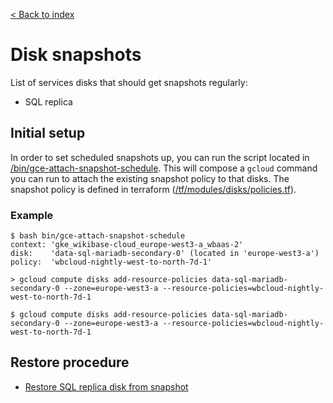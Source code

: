 [< Back to index](README.md)

# Disk snapshots
List of services disks that should get snapshots regularly:
- SQL replica

## Initial setup
In order to set scheduled snapshots up, you can run the script located in [/bin/gce-attach-snapshot-schedule](/bin/gce-attach-snapshot-schedule). This will compose a `gcloud` command you can run to attach the existing snapshot policy to that disks. The snapshot policy is defined in terraform ([/tf/modules/disks/policies.tf](/tf/modules/disks/policies.tf)).

### Example

```
$ bash bin/gce-attach-snapshot-schedule 
context: 'gke_wikibase-cloud_europe-west3-a_wbaas-2'
disk:    'data-sql-mariadb-secondary-0' (located in 'europe-west3-a')
policy:  'wbcloud-nightly-west-to-north-7d-1'

> gcloud compute disks add-resource-policies data-sql-mariadb-secondary-0 --zone=europe-west3-a --resource-policies=wbcloud-nightly-west-to-north-7d-1

$ gcloud compute disks add-resource-policies data-sql-mariadb-secondary-0 --zone=europe-west3-a --resource-policies=wbcloud-nightly-west-to-north-7d-1
```

## Restore procedure

- [Restore SQL replica disk from snapshot](SQL/physical-sql-restore.md)